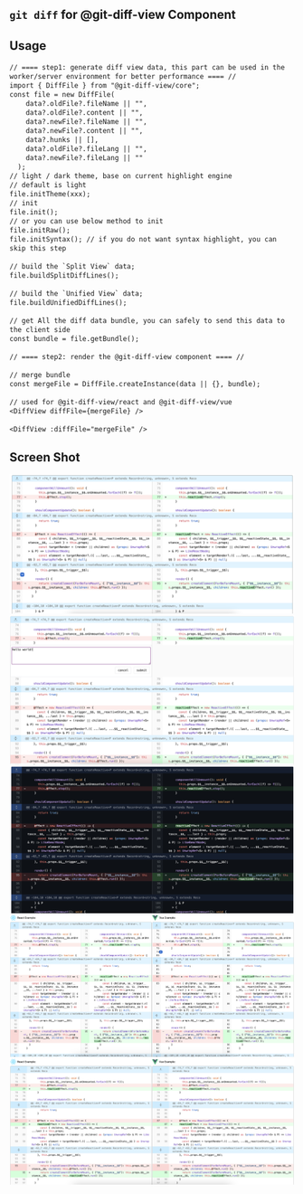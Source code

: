## `git diff` for @git-diff-view Component

## Usage

```tsx
// ==== step1: generate diff view data, this part can be used in the worker/server environment for better performance ==== //
import { DiffFile } from "@git-diff-view/core";
const file = new DiffFile(
    data?.oldFile?.fileName || "",
    data?.oldFile?.content || "",
    data?.newFile?.fileName || "",
    data?.newFile?.content || "",
    data?.hunks || [],
    data?.oldFile?.fileLang || "",
    data?.newFile?.fileLang || ""
  );
// light / dark theme, base on current highlight engine
// default is light
file.initTheme(xxx);
// init
file.init();
// or you can use below method to init
file.initRaw();
file.initSyntax(); // if you do not want syntax highlight, you can skip this step

// build the `Split View` data;
file.buildSplitDiffLines();

// build the `Unified View` data;
file.buildUnifiedDiffLines();

// get All the diff data bundle, you can safely to send this data to the client side
const bundle = file.getBundle();

// ==== step2: render the @git-diff-view component ==== //

// merge bundle
const mergeFile = DiffFile.createInstance(data || {}, bundle);

// used for @git-diff-view/react and @git-diff-view/vue
<DiffView diffFile={mergeFile} />

<DiffView :diffFile="mergeFile" />

```
## Screen Shot

![Screenshot](https://raw.githubusercontent.com/MrWangJustToDo/git-diff-view/aa2e918498270f737d28e7531eab08fa3f1b8831/1.png)
![Screenshot](https://raw.githubusercontent.com/MrWangJustToDo/git-diff-view/69c801e5eb5fcabc9c9655825eb1228f18dc1e0c/5.png)
![Screenshot](https://raw.githubusercontent.com/MrWangJustToDo/git-diff-view/aa2e918498270f737d28e7531eab08fa3f1b8831/theme.png)
![Screenshot](https://raw.githubusercontent.com/MrWangJustToDo/git-diff-view/aa2e918498270f737d28e7531eab08fa3f1b8831/2.png)
![Screenshot](https://raw.githubusercontent.com/MrWangJustToDo/git-diff-view/aa2e918498270f737d28e7531eab08fa3f1b8831/3.png)
